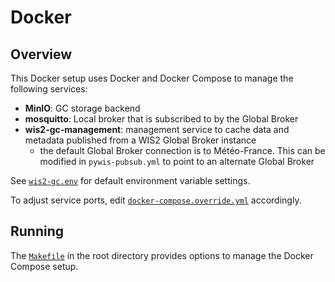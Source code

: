 # Docker

## Overview

This Docker setup uses Docker and Docker Compose to manage the following services:

- **MinIO**: GC storage backend
- **mosquitto**: Local broker that is subscribed to by the Global Broker
- **wis2-gc-management**: management service to cache data and metadata published from a WIS2 Global Broker instance
  - the default Global Broker connection is to Météo-France.  This can be modified in `pywis-pubsub.yml` to point to an alternate Global Broker

See [`wis2-gc.env`](wis2-gc.env) for default environment variable settings.

To adjust service ports, edit [`docker-compose.override.yml`](docker-compose.override.yml) accordingly.

## Running

The [`Makefile`](../Makefile) in the root directory provides options to manage the Docker Compose setup.
